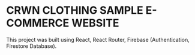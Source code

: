 # CRWN CLOTHING SAMPLE E-COMMERCE WEBSITE

This project was built using React, React Router, Firebase (Authentication, Firestore Database).
